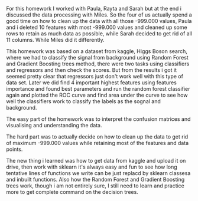 For this homework I worked with Paula, Rayta and Sarah but at the end i discussed the data processing with Miles. So the four of us actually spend a good time on how to clean up the data with all those -999.000 values, Paula and i deleted 10 features with most -999.000 values and cleaned up some rows to retain as much data as possible, while Sarah decided to get rid of all 11 columns. While Miles did it differently.

 This homework was based on a dataset from kaggle, Higgs Boson search, where we had to classify the signal from background using Random Forest and Gradient Boosting trees method, there were two tasks using classifiers and regressors and then check the scores. But from the results i got it seemed pretty clear that regressors just don't work well with this type of data set. Later we did find 4 important highest features using features importance and found best parameters and run the random forest classifier again and plotted the ROC curve and find area under the curve to see how well the classifiers work to classify the labels as the sognal and background.

 The easy part of the homework was to interpret the confusion matrices and visualising and understanding the data.

 The hard part was to actually decide on how to clean up the data to get rid of maximum -999.000 values while retaining most of the features and data points.

The new thing i learned was how to get data from kaggle and upload it on drive, then work with sklearn it's always easy and fun to see how long tentative lines of functions we write can be just replacd by sklearn classesa and inbuilt functions. Also how the Random Forest and Gradient Boosting trees work, though i am not entirely sure, I still need to learn and practice more to get complete command on the decision trees.

